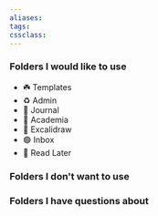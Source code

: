 ```yaml
---
aliases:
tags: 
cssclass:
---
```


### Folders I would like to use
- ☘️ Templates
- ♻️ Admin
- 🌱 Journal
- 🌴 Academia
- 🌾 Excalidraw
- 🟢 Inbox
- 💚 Read Later
### Folders I don't want to use
### Folders I have questions about


